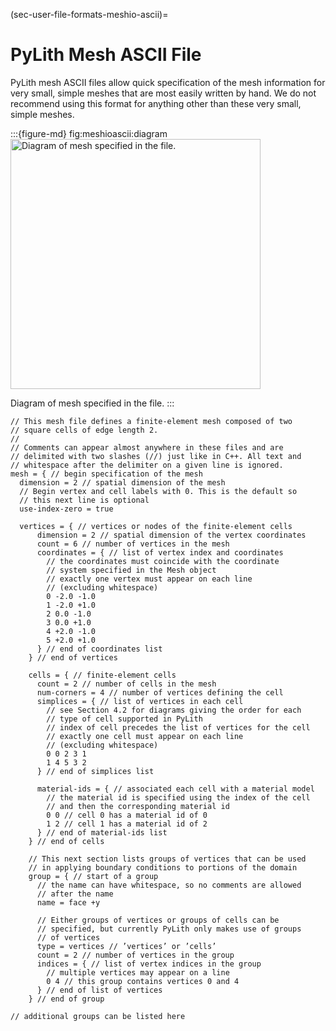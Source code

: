 (sec-user-file-formats-meshio-ascii)=
# PyLith Mesh ASCII File

PyLith mesh ASCII files allow quick specification of the mesh information for very small, simple meshes that are most easily written by hand.
We do not recommend using this format for anything other than these very small, simple meshes.

:::{figure-md} fig:meshioascii:diagram
<img src="figs/mesh_quad.*" alt="Diagram of mesh specified in the file."  width="400px"/>

Diagram of mesh specified in the file.
:::

```{code-block} c++
// This mesh file defines a finite-element mesh composed of two
// square cells of edge length 2.
//
// Comments can appear almost anywhere in these files and are
// delimited with two slashes (//) just like in C++. All text and
// whitespace after the delimiter on a given line is ignored.
mesh = { // begin specification of the mesh
  dimension = 2 // spatial dimension of the mesh
  // Begin vertex and cell labels with 0. This is the default so
  // this next line is optional
  use-index-zero = true

  vertices = { // vertices or nodes of the finite-element cells
      dimension = 2 // spatial dimension of the vertex coordinates
      count = 6 // number of vertices in the mesh
      coordinates = { // list of vertex index and coordinates
        // the coordinates must coincide with the coordinate
        // system specified in the Mesh object
        // exactly one vertex must appear on each line
        // (excluding whitespace)
        0 -2.0 -1.0
        1 -2.0 +1.0
        2 0.0 -1.0
        3 0.0 +1.0
        4 +2.0 -1.0
        5 +2.0 +1.0
      } // end of coordinates list
    } // end of vertices

    cells = { // finite-element cells
      count = 2 // number of cells in the mesh
      num-corners = 4 // number of vertices defining the cell
      simplices = { // list of vertices in each cell
        // see Section 4.2 for diagrams giving the order for each
        // type of cell supported in PyLith
        // index of cell precedes the list of vertices for the cell
        // exactly one cell must appear on each line
        // (excluding whitespace)
        0 0 2 3 1
        1 4 5 3 2
      } // end of simplices list

      material-ids = { // associated each cell with a material model
        // the material id is specified using the index of the cell
        // and then the corresponding material id
        0 0 // cell 0 has a material id of 0
        1 2 // cell 1 has a material id of 2
      } // end of material-ids list
    } // end of cells

    // This next section lists groups of vertices that can be used
    // in applying boundary conditions to portions of the domain
    group = { // start of a group
      // the name can have whitespace, so no comments are allowed
      // after the name
      name = face +y

      // Either groups of vertices or groups of cells can be
      // specified, but currently PyLith only makes use of groups
      // of vertices
      type = vertices // ’vertices’ or ’cells’
      count = 2 // number of vertices in the group
      indices = { // list of vertex indices in the group
        // multiple vertices may appear on a line
        0 4 // this group contains vertices 0 and 4
      } // end of list of vertices
    } // end of group

// additional groups can be listed here
```
